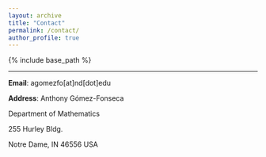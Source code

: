 ```yaml
---
layout: archive
title: "Contact"
permalink: /contact/
author_profile: true
---
```


{% include base_path %}

---

**Email**: agomezfo[at]nd[dot]edu

**Address**: 
Anthony Gómez-Fonseca

Department of Mathematics 

255 Hurley Bldg.

Notre Dame, IN 46556 USA

